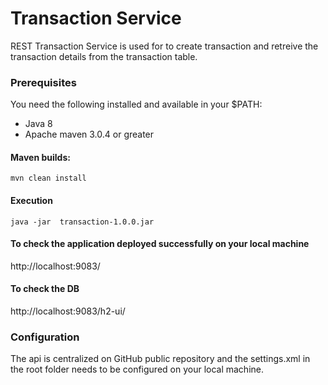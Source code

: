 # Transaction Service
  REST Transaction Service is used for to create transaction and retreive the transaction details from the transaction table.

### Prerequisites
You need the following installed and available in your $PATH:

* Java 8
* Apache maven 3.0.4 or greater

####  Maven builds:
```
mvn clean install
```

#### Execution
```
java -jar  transaction-1.0.0.jar
```

#### To check the application deployed successfully on your local machine 
http://localhost:9083/

#### To check the DB
http://localhost:9083/h2-ui/

###  Configuration

The api is centralized on GitHub public repository and the settings.xml in the root folder needs to be configured on your local machine.


